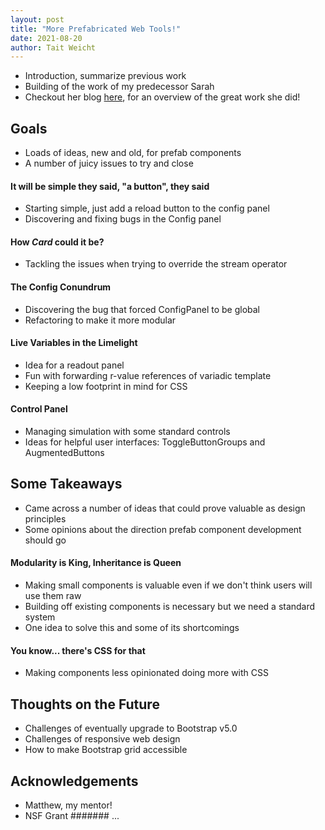 ```yaml
---
layout: post
title: "More Prefabricated Web Tools!"
date: 2021-08-20
author: Tait Weicht
---
```


* Introduction, summarize previous work
* Building of the work of my predecessor Sarah
* Checkout her blog [here](http://mmore500.com/waves/blog/prefab-tools.html), for an overview of the great work she did!

## Goals
* Loads of ideas, new and old, for prefab components
* A number of juicy issues to try and close

#### It will be simple they said, "a button", they said
* Starting simple, just add a reload button to the config panel
* Discovering and fixing bugs in the Config panel

#### How _Card_ could it be?
* Tackling the issues when trying to override the stream operator

#### The Config Conundrum
* Discovering the bug that forced ConfigPanel to be global
* Refactoring to make it more modular

#### Live Variables in the Limelight
* Idea for a readout panel
* Fun with forwarding r-value references of variadic template
* Keeping a low footprint in mind for CSS

#### Control Panel
* Managing simulation with some standard controls
* Ideas for helpful user interfaces: ToggleButtonGroups and AugmentedButtons

## Some Takeaways
* Came across a number of ideas that could prove valuable as design principles
* Some opinions about the direction prefab component development should go

#### Modularity is King, Inheritance is Queen
* Making small components is valuable even if we don't think users will use them raw
* Building off existing components is necessary but we need a standard system
* One idea to solve this and some of its shortcomings

#### You know... there's CSS for that
* Making components less opinionated doing more with CSS

## Thoughts on the Future
* Challenges of eventually upgrade to Bootstrap v5.0
* Challenges of responsive web design
* How to make Bootstrap grid accessible

## Acknowledgements
* Matthew, my mentor!
* NSF Grant ####### ...
